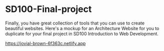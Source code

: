 # SD100-Final-project
Finally, you have great collection of tools that you can use to create beautiful websites. Here's a mockup for an Architecture Website for you to duplicate for your final project in SD100 Introduction to Web Development.

https://jovial-brown-6f363c.netlify.app
